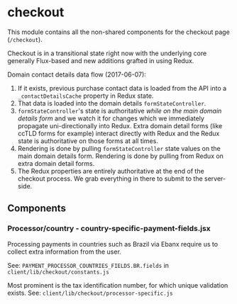 # checkout

This module contains all the non-shared components for the checkout page (`/checkout`).

Checkout is in a transitional state right now with the underlying core generally Flux-based and new additions grafted in using Redux.

Domain contact details data flow (2017-06-07):

1. If it exists, previous purchase contact data is loaded from the API into a `_contactDetailsCache` property in Redux state.
2. That data is loaded into the domain details `formStateController`.
3. `formStateController`'s state is authoritative _while on the main domain details form_ and we watch it for changes which we immediately propagate uni-directionally into Redux. Extra domain detail forms (like ccTLD forms for example) interact directly with Redux and the Redux state is authoritative on those forms at all times.
4. Rendering is done by pulling `formStateController` state values on the main domain details form. Rendering is done by pulling from Redux on extra domain detail forms.
5. The Redux properties are entirely authoritative at the end of the checkout process. We grab everything in there to submit to the server-side.

## Components

### Processor/country - country-specific-payment-fields.jsx

Processing payments in countries such as Brazil via Ebanx require us to collect extra information from the user.

See: `PAYMENT_PROCESSOR_COUNTRIES_FIELDS.BR.fields` in `client/lib/checkout/constants.js`

Most prominent is the tax identification number, for which unique validation exists. See: `client/lib/checkout/processor-specific.js`

